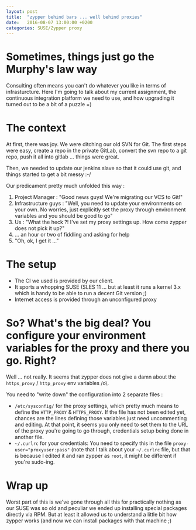 ```yaml
---
layout: post
title:  "zypper behind bars ... well behind proxies"
date:   2016-08-07 13:00:00 +0200
categories: SUSE/Zypper proxy
---
```


# Sometimes, things just go the Murphy's law way
Consulting often means you can't do whatever you like in terms of infrasturcture.
Here I'm going to talk about my current assignment, the continuous integration platform we need to use, 
and how upgrading it turned out to be a bit of a puzzle =)

<!-- more -->

# The context
At first, there was joy. We were ditching our old SVN for Git. The first steps were easy, create a repo in the private GitLab, convert the svn repo to a git repo, push it all into gitlab ... things were great.

Then, we needed to update our jenkins slave so that it could use git, and things started to get a bit messy :-/

Our predicament pretty much unfolded this way : 

1. Project Manager : "Good news guys! We're migrating our VCS to Git!"
2. Infrastructure guys : "Well, you need to update your environments on your own. No worries, just explicitly set 
the proxy through environment variables and you should be good to go"
3. Us : "What the heck ?! I've set my proxy settings up. How come zypper does not pick it up?"
4. ... an hour or two of fiddling and asking for help
5. "Oh, ok, I get it ..."

# The setup

* The CI we used is provided by our client.
* It sports a whopping SUSE (SLES 11 ... but at least it runs a kernel 3.x which is handy to be able to run a decent Git version ;)
* Internet access is provided through an unconfigured proxy

# So? What's the big deal? You configure your environment variables for the proxy and there you go. Right?

Well ... not really. It seems that zypper does not give a damn about the `https_proxy` / `http_proxy` env variables /o\\.

You need to "write down" the configuration into 2 separate files :

* `/etc/sysconfig/` for the proxy settings, which pretty much means to define the `HTTP_PROXY` & `HTTPS_PROXY`. 
If the file has not been edited yet, chances are the lines defining those variables just need uncommenting and editing. 
At that point, it seems you only need to set them to the URL of the proxy you're going to go through, credentials setup being done in another file.
* `~/.curlrc` for your credentials: You need to specify this in the file `proxy-user="proxyuser:pass"` 
(note that I talk about your `~/.curlrc` file, but that is because I edited it and ran zypper as `root`, it might be different if you're sudo-ing.

# Wrap up

Worst part of this is we've gone through all this for practically nothing as our SUSE was so old and peculiar we ended up installing special packages directly via RPM. 
But at least it allowed us to understand a little bit how zypper works (and now we can install packages with that machine ;) 
